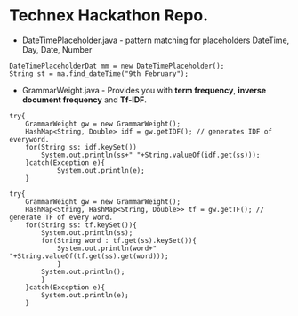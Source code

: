 # Technex Hackathon Repo.

* DateTimePlaceholder.java - pattern matching for placeholders DateTime, Day, Date, Number
```
DateTimePlaceholderDat mm = new DateTimePlaceholder();
String st = ma.find_dateTime("9th February");
```
* GrammarWeight.java - Provides you with **term frequency**, **inverse document frequency** and **Tf-IDF**.
```
try{
    GrammarWeight gw = new GrammarWeight(); 
	HashMap<String, Double> idf = gw.getIDF(); // generates IDF of everyword.
	for(String ss: idf.keySet())
	    System.out.println(ss+" "+String.valueOf(idf.get(ss)));
	}catch(Exception e){
			System.out.println(e);
	}
```
```
try{
	GrammarWeight gw = new GrammarWeight(); 
	HashMap<String, HashMap<String, Double>> tf = gw.getTF(); // generate TF of every word.
	for(String ss: tf.keySet()){
		System.out.println(ss);
		for(String word : tf.get(ss).keySet()){
			System.out.println(word+" "+String.valueOf(tf.get(ss).get(word)));
		    }
		System.out.println();
		}
	}catch(Exception e){
		System.out.println(e);
	}
```
